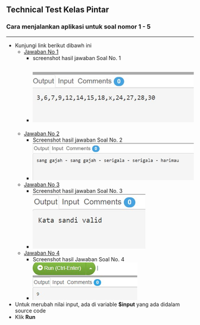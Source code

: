 ## Technical Test Kelas Pintar
### Cara menjalankan aplikasi untuk soal nomor 1 - 5
- --
- Kunjungi link berikut dibawh ini
    - [Jawaban No 1](https://paiza.io/projects/aNKiChGuw8GhdOTDyD9e0Q)
      - screenshot hasil jawaban Soal No. 1
      - ![screenshoot hasil](https://github.com/albertanugerah/kelaspintar/blob/master/img/jawaban1.jpg?raw=true)
        - 
    - [Jawaban No 2](https://paiza.io/projects/kkmKqNzcwN8suwsaaVrxVA)
        - Screenshot hasil jawaban Soal No. 2 
        - ![screenshoot hasil](https://github.com/albertanugerah/kelaspintar/blob/master/img/jawaban2.jpg?raw=true)
    - [Jawaban No 3](https://paiza.io/projects/tDoWdgP_bXDyonE3TBDFEQ)
      - Screenshot hasil jawaban Soal No. 3
      - ![screenshoot hasil](https://github.com/albertanugerah/kelaspintar/blob/master/img/jawaban3.jpg?raw=true)
    - [Jawaban No 4](https://paiza.io/projects/UwpR4gj8UrazEukYADQcnA)
      - Screenshot hasil Jawaban Soal No. 4
      - ![screenshoot hasil](https://github.com/albertanugerah/kelaspintar/blob/master/img/jawaban4.jpg?raw=true)
- Untuk merubah nilai input, ada di variable **$input** yang ada didalam source code
- Klik **Run**